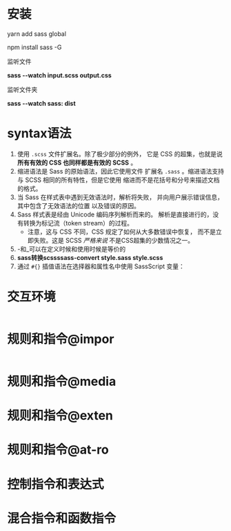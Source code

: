 # 安装

yarn add  sass global

npm install sass -G

监听文件

**sass --watch input.scss output.css**

监听文件夹

**sass --watch sass: dist**

# syntax语法

1. 使用 `.scss` 文件扩展名。除了极少部分的例外， 它是 CSS 的超集，也就是说 **所有有效的 CSS 也同样都是有效的 SCSS** 。
2. 缩进语法是 Sass 的原始语法，因此它使用文件 扩展名 `.sass` 。缩进语法支持与 SCSS 相同的所有特性，但是它使用 缩进而不是花括号和分号来描述文档的格式。
3. 当 Sass 在样式表中遇到无效语法时，解析将失败， 并向用户展示错误信息，其中包含了无效语法的位置 以及错误的原因。
4. Sass 样式表是经由 Unicode 编码序列解析而来的。 解析是直接进行的，没有转换为标记流（token stream）的过程。
   - 注意，这与 CSS 不同，CSS 规定了如何从大多数错误中恢复， 而不是立即失败。这是 SCSS *严格来说* 不是CSS超集的少数情况之一。
5. -和_可以在定义时候和使用时候是等价的
6. **sass转换scssssass-convert style.sass style.scss**
7. 通过 `#{}` 插值语法在选择器和属性名中使用 SassScript 变量：

# 交互环境



```javascript

```



# 规则和指令@impor



```javascript

```



# 规则和指令@media





# 规则和指令@exten



# 规则和指令@at-ro



# 控制指令和表达式



# 混合指令和函数指令



# 

